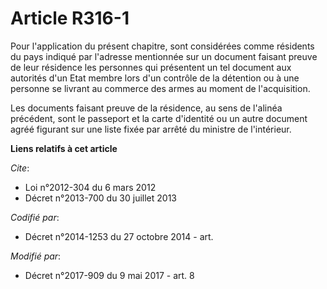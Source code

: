 # Article R316-1

Pour l'application du présent chapitre, sont considérées comme résidents du pays indiqué par l'adresse mentionnée sur un
document faisant preuve de leur résidence les personnes qui présentent un tel document aux autorités d'un Etat membre lors
d'un contrôle de la détention ou à une personne se livrant au commerce des armes au moment de l'acquisition.

Les documents faisant preuve de la résidence, au sens de l'alinéa précédent, sont le passeport et la carte d'identité ou un
autre document agréé figurant sur une liste fixée par arrêté du ministre de l'intérieur.

**Liens relatifs à cet article**

_Cite_:

  - Loi n°2012-304 du 6 mars 2012
  - Décret n°2013-700 du 30 juillet 2013

_Codifié par_:

  - Décret n°2014-1253 du 27 octobre 2014 - art.

_Modifié par_:

  - Décret n°2017-909 du 9 mai 2017 - art. 8
